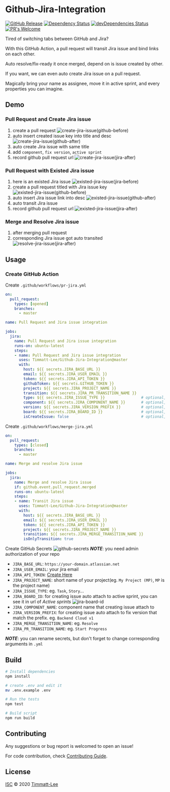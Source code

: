 # Github-Jira-Integration

[![GitHub Release](https://img.shields.io/github/release/Timmatt-Lee/Github-Jira-Integration.svg?style=flat)](https://github.com/Timmatt-Lee/Github-Jira-Integration/releases/latest) [![Dependency Status](https://david-dm.org/Timmatt-Lee/Github-Jira-Integration.svg)](https://david-dm.org/tterb/Hyde) [![devDependencies Status](https://david-dm.org/Timmatt-Lee/Github-Jira-Integration/dev-status.svg)](https://david-dm.org/tterb/Hyde?type=dev) [![PR's Welcome](https://img.shields.io/badge/PRs-welcome-brightgreen.svg?style=flat)](https://github.com/Timmatt-Lee/Github-Jira-Integration/pulls)

Tired of switching tabs between GitHub and Jira?

With this GitHub Action, a pull request will transit Jira issue and bind links on each other.

Auto resolve/fix-ready it once merged, depend on is issue created by other.

If you want, we can even auto create Jira issue on a pull request.

Magically bring your name as assignee, move it in active sprint, and every properties you can imagine.

## Demo

### Pull Request and Create Jira issue

1. create a pull request
![create-jira-issue(github-before)](img/create-jira-issue(github-before).png)
1. auto insert created issue key into title and desc
![create-jira-issue(github-after)](img/create-jira-issue(github-after).png)
1. auto create Jira issue with same title
1. add `component`, `fix version`, `active sprint`
1. record github pull request url
![create-jira-issue(jira-after)](img/create-jira-issue(jira-after).png)

### Pull Request with Existed Jira issue

1. here is an existed Jira issue
![existed-jira-issue(jira-before)](img/existed-jira-issue(jira-before).png)
1. create a pull request titled with Jira issue key
![existed-jira-issue(github-before)](img/existed-jira-issue(github-before).png)
1. auto insert Jira issue link into desc
![existed-jira-issue(github-after)](img/existed-jira-issue(github-after).png)
1. auto transit Jira issue
1. record github pull request url
![existed-jira-issue(jira-after)](img/existed-jira-issue(jira-after).png)

### Merge and Resolve Jira issue

1. after merging pull request
1. corresponding Jira issue got auto transited
![resolve-jira-issue(jira-after)](img/resolve-jira-issue(jira-after).png)

## Usage

### Create GitHub Action

Create `.github/workflows/pr-jira.yml`

```yml
on:
  pull_request:
    types: [opened]
    branches:
      - master

name: Pull Request and Jira issue integration

jobs:
  jira:
    name: Pull Request and Jira issue integration
    runs-on: ubuntu-latest
    steps:
    - name: Pull Request and Jira issue integration
      uses: Timmatt-Lee/Github-Jira-Integration@master
      with:
        host: ${{ secrets.JIRA_BASE_URL }}
        email: ${{ secrets.JIRA_USER_EMAIL }}
        token: ${{ secrets.JIRA_API_TOKEN }}
        githubToken: ${{ secrets.GITHUB_TOKEN }}
        project: ${{ secrets.JIRA_PROJECT_NAME }}
        transition: ${{ secrets.JIRA_PR_TRANSITION_NAME }}
        type: ${{ secrets.JIRA_ISSUE_TYPE }}                # optional, but required if you want to create issue
        component: ${{ secrets.JIRA_COMPONENT_NAME }}       # optional, created issue property
        version: ${{ secrets.JIRA_VERSION_PREFIX }}         # optional, created issue property
        board: ${{ secrets.JIRA_BOARD_ID }}                 # optional, sprint detection for created issue
        isCreateIssue: false                                # optional, if you don't want to auto create issue
```

Create `.github/workflows/merge-jira.yml`

```yml
on:
  pull_request:
    types: [closed]
    branches:
      - master

name: Merge and resolve Jira issue

jobs:
  jira:
    name: Merge and resolve Jira issue
    if: github.event.pull_request.merged
    runs-on: ubuntu-latest
    steps:
    - name: Transit Jira issue
      uses: Timmatt-Lee/Github-Jira-Integration@master
      with:
        host: ${{ secrets.JIRA_BASE_URL }}
        email: ${{ secrets.JIRA_USER_EMAIL }}
        token: ${{ secrets.JIRA_API_TOKEN }}
        project: ${{ secrets.JIRA_PROJECT_NAME }}
        transition: ${{ secrets.JIRA_MERGE_TRANSITION_NAME }}
        isOnlyTransition: true
```

Create GitHub Secrets
![github-secrets](img/github-secrets.png)
_**NOTE**_: you need admin authorization of your repo

- `JIRA_BASE_URL`: `https://your-domain.atlassian.net`
- `JIRA_USER_EMAIL`: your jira email
- `JIRA_API_TOKEN`: [Create Here](https://id.atlassian.com/manage-profile/security/api-tokens)
- `JIRA_PROJECT_NAME`: short name of your project(eg. `My Project (MP)`, `MP` is the project name)
- `JIRA_ISSUE_TYPE`: eg. `Task`, `Story`...
- `JIRA_BOARD_ID`: for creating issue auto attach to active sprint, you can see it in url of _Active sprints_ ![jira-board-id](img/jira-board-id.png)
- `JIRA_COMPONENT_NAME`: component name that creating issue attach to
- `JIRA_VERSION_PREFIX`: for creating issue auto attach to fix version that match the prefix. eg. `Backend Cloud v1`
- `JIRA_MERGE_TRANSITION_NAME`: eg. `Resolve`
- `JIRA_PR_TRANSITION_NAME`: eg. `Start Progress`

_**NOTE**_: you can rename secrets, but don't forget to change corresponding arguments in `.yml`

## Build

```sh
# Install dependencies
npm install

# create .env and edit it
mv .env.example .env

# Run the tests
npm test

# Build script
npm run build
```

## Contributing

Any suggestions or bug report is welcomed to open an issue!

For code contribution, check [Contributing Guide](CONTRIBUTING.md).

## License

[ISC](LICENSE) © 2020 [Timmatt-Lee](https://github.com/Timmatt-Lee)
